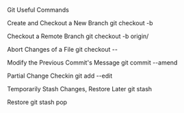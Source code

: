 Git Useful Commands

Create and Checkout a New Branch 	git checkout -b <branchName>

Checkout a Remote Branch		git checkout -b <localBranchName> origin/<remoteBranchName>

Abort Changes of a File			git checkout -- <fileName>

Modify the Previous Commit's Message	git commit --amend

Partial Change Checkin			git add --edit



Temporarily Stash Changes, Restore Later     git stash

Restore 				     git stash pop

